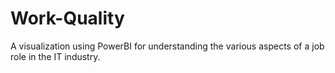 # Work-Quality
A visualization using PowerBI for understanding the various aspects of a job role in the IT industry.
